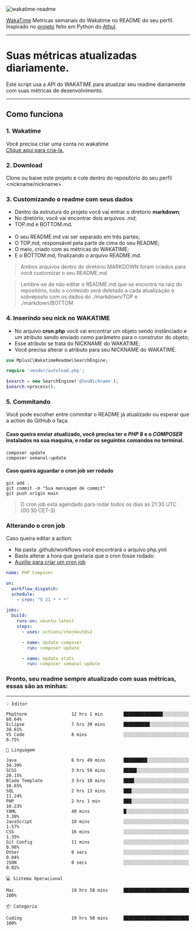 ![wakatime-readme](https://socialify.git.ci/bymatheus/wakatime-readme/image?description=1&descriptionEditable=M%C3%A9tricas%20semanais%20do%20Wakatime%20no%20seu%20README%20de%20perfil.&font=KoHo&forks=1&language=1&owner=1&pattern=Signal&stargazers=1&theme=Dark)

[WakaTime](https://wakatime.com) Metricas semanais do Wakatime no README do seu perfil. <br>
Inspirado no [projeto](https://github.com/athul/waka-readme) feito em Python do [Athul](https://github.com/athul).
___

# Suas métricas atualizadas diariamente.
Este script usa a API do WAKATIME para atualizar seu readme diariamente com suas métricas de desenvolvimento.

___

## Como funciona

### 1. Wakatime
Você precisa criar uma conta no wakatime <br>
[Clique aqui para cria-la.](https://wakatime.com) 

### 2. Download
Clone ou baixe este projeto e cole dentro do repositório do seu perfil <nickname/nickname>.

### 3. Customizando o readme com seus dados
- Dentro da estrutura do projeto você vai entrar o diretorio **markdown**;  
- No diretório, você vai encontrar dois arquivos *.md*;
- TOP.md e BOTTOM.md.
<br><br>
- O seu README.md vai ser separado em três partes; 
- O TOP.md, responsável pela parte de cima do seu README;
- O meio, criado com as métricas do WAKATIME;
- E o BOTTOM.md, finalizando o arquivo README.md.<br>

> Ambos arquivos dentro do diretório MARKDOWN foram criados para você customizar o seu README.md

> Lembre-se de não editar o README.md que se encontra na raiz do repositório, todo o conteúdo será deletado a cada atualização e sobreposto com os dados do ./markdown/TOP e ./markdown/BOTTOM

### 4. Inserindo seu nick no WAKATIME
- No arquivo **cron.php** você vai encontrar um objeto sendo instânciado e um atributo sendo enviado como parâmetro para o construtor do objeto;
- Esse atributo se trata do NICKNAME do WAKATIME;
- Você precisa alterar o atributo para seu NICKNAME do WAKATIME.

```php
use MplusC\WakatimeReadme\SearchEngine;

require 'vendor/autoload.php';

$search = new SearchEngine('@SeuNickname');
$search->process();
```

### 5. Commitando
Você pode escolher entre commitar o README já atualizado ou esperar que a action do GitHub o faça. <br>

#### Caso queira enviar atualizado, você precisa ter o *PHP 8* e o *COMPOSER* instalados na sua maquina, e rodar os seguintes comandos no terminal.
```composer
composer update
composer semanal-update 
```

#### Caso queira aguardar o cron job ser rodado 
```git 
git add .
git commit -m "Sua mensagem de commit"
git push origin main
```

>O cron job está agendado para rodar todos os dias as 21:30 UTC (00:30 CET-3) 

### Alterando o cron job
Caso queira editar a action:

- Na pasta .github/workflows você encontrará o arquivo php.yml
- Basta alterar a hora que gostaria que o cron fosse rodado
- [Auxilio para criar um cron job](https://crontab.guru)

```yml
name: PHP Composer

on:
  workflow_dispatch:
  schedule:
    - cron: "5 21 * * *"

jobs:
  build:
    runs-on: ubuntu-latest
    steps:
      - uses: actions/checkout@v2

      - name: Update composer
        run: composer update

      - name: Update stats
        run: composer semanal-update
```

### Pronto, seu readme sempre atualizado com suas métricas, essas são as minhas:

___
```text
💡 Editor

PhpStorm                 12 hrs 1 min        ███████████████░░░░░░░░░░     60.64%
Eclipse                  7 hrs 39 mins       ██████████░░░░░░░░░░░░░░░     38.61%
VS Code                  8 mins              ░░░░░░░░░░░░░░░░░░░░░░░░░      0.75%
```
```text
💬 Linguagem

Java                     6 hrs 49 mins       █████████░░░░░░░░░░░░░░░░     34.39%
SCSS                     3 hrs 59 mins       █████░░░░░░░░░░░░░░░░░░░░     20.15%
Blade Template           3 hrs 18 mins       ████░░░░░░░░░░░░░░░░░░░░░     16.65%
SQL                      2 hrs 13 mins       ███░░░░░░░░░░░░░░░░░░░░░░     11.24%
PHP                      2 hrs 1 min         ███░░░░░░░░░░░░░░░░░░░░░░     10.23%
YAML                     40 mins             █░░░░░░░░░░░░░░░░░░░░░░░░      3.38%
JavaScript               18 mins             ░░░░░░░░░░░░░░░░░░░░░░░░░      1.57%
CSS                      16 mins             ░░░░░░░░░░░░░░░░░░░░░░░░░      1.35%
Git Config               11 mins             ░░░░░░░░░░░░░░░░░░░░░░░░░      0.98%
Other                    0 secs              ░░░░░░░░░░░░░░░░░░░░░░░░░      0.04%
JSON                     0 secs              ░░░░░░░░░░░░░░░░░░░░░░░░░      0.02%
```
```text
💻 Sistema Operacional

Mac                      19 hrs 50 mins      █████████████████████████       100%
```
```text
📦 Categoria

Coding                   19 hrs 50 mins      █████████████████████████       100%
```
